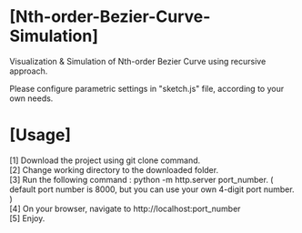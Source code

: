 # [Nth-order-Bezier-Curve-Simulation]
Visualization & Simulation of Nth-order Bezier Curve using recursive approach.

Please configure parametric settings in "sketch.js" file, according to your own needs.

# [Usage]

[1] Download the project using git clone command.\
[2] Change working directory to the downloaded folder.\
[3] Run the following command : python -m http.server port_number.  ( default port number is 8000, but you can use your own 4-digit port number. )\
[4] On your browser, navigate to http://localhost:port_number\
[5] Enjoy.
